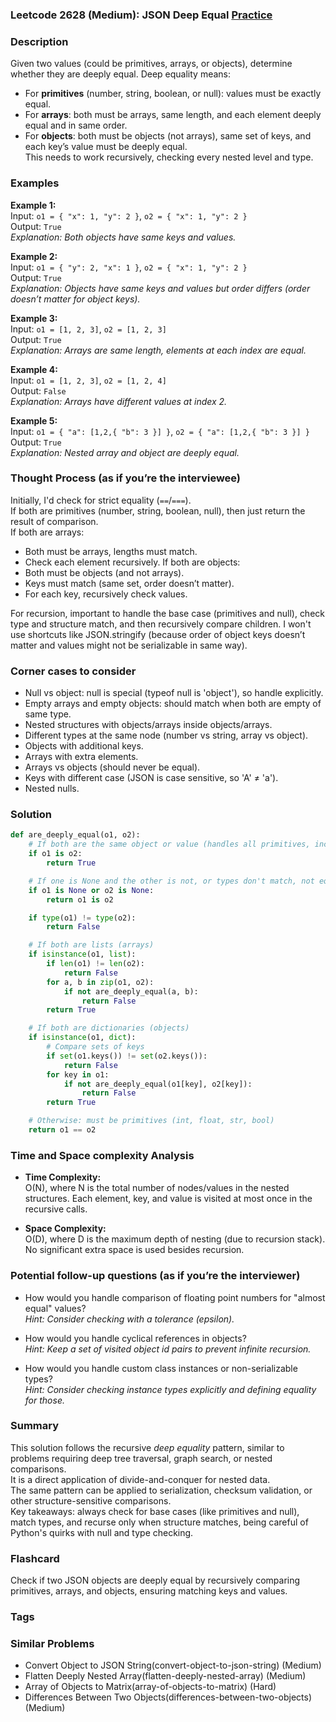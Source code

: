 ### Leetcode 2628 (Medium): JSON Deep Equal [Practice](https://leetcode.com/problems/json-deep-equal)

### Description  
Given two values (could be primitives, arrays, or objects), determine whether they are deeply equal. Deep equality means:
- For **primitives** (number, string, boolean, or null): values must be exactly equal.
- For **arrays**: both must be arrays, same length, and each element deeply equal and in same order.
- For **objects**: both must be objects (not arrays), same set of keys, and each key’s value must be deeply equal.  
This needs to work recursively, checking every nested level and type.

### Examples  

**Example 1:**  
Input: `o1 = { "x": 1, "y": 2 }`, `o2 = { "x": 1, "y": 2 }`  
Output: `True`  
*Explanation: Both objects have same keys and values.*

**Example 2:**  
Input: `o1 = { "y": 2, "x": 1 }`, `o2 = { "x": 1, "y": 2 }`  
Output: `True`  
*Explanation: Objects have same keys and values but order differs (order doesn’t matter for object keys).*

**Example 3:**  
Input: `o1 = [1, 2, 3]`, `o2 = [1, 2, 3]`  
Output: `True`  
*Explanation: Arrays are same length, elements at each index are equal.*

**Example 4:**  
Input: `o1 = [1, 2, 3]`, `o2 = [1, 2, 4]`  
Output: `False`  
*Explanation: Arrays have different values at index 2.*

**Example 5:**  
Input: `o1 = { "a": [1,2,{ "b": 3 }] }`, `o2 = { "a": [1,2,{ "b": 3 }] }`  
Output: `True`  
*Explanation: Nested array and object are deeply equal.*

### Thought Process (as if you’re the interviewee)  
Initially, I'd check for strict equality (`==`/`===`).  
If both are primitives (number, string, boolean, null), then just return the result of comparison.  
If both are arrays:  
- Both must be arrays, lengths must match.  
- Check each element recursively.
If both are objects:  
- Both must be objects (and not arrays).
- Keys must match (same set, order doesn’t matter).
- For each key, recursively check values.

For recursion, important to handle the base case (primitives and null), check type and structure match, and then recursively compare children. I won't use shortcuts like JSON.stringify (because order of object keys doesn’t matter and values might not be serializable in same way).

### Corner cases to consider  
- Null vs object: null is special (typeof null is 'object'), so handle explicitly.
- Empty arrays and empty objects: should match when both are empty of same type.
- Nested structures with objects/arrays inside objects/arrays.
- Different types at the same node (number vs string, array vs object).
- Objects with additional keys.
- Arrays with extra elements.
- Arrays vs objects (should never be equal).
- Keys with different case (JSON is case sensitive, so 'A' ≠ 'a').
- Nested nulls.

### Solution

```python
def are_deeply_equal(o1, o2):
    # If both are the same object or value (handles all primitives, including null)
    if o1 is o2:
        return True

    # If one is None and the other is not, or types don't match, not equal
    if o1 is None or o2 is None:
        return o1 is o2

    if type(o1) != type(o2):
        return False

    # If both are lists (arrays)
    if isinstance(o1, list):
        if len(o1) != len(o2):
            return False
        for a, b in zip(o1, o2):
            if not are_deeply_equal(a, b):
                return False
        return True

    # If both are dictionaries (objects)
    if isinstance(o1, dict):
        # Compare sets of keys
        if set(o1.keys()) != set(o2.keys()):
            return False
        for key in o1:
            if not are_deeply_equal(o1[key], o2[key]):
                return False
        return True

    # Otherwise: must be primitives (int, float, str, bool)
    return o1 == o2
```

### Time and Space complexity Analysis  

- **Time Complexity:**  
  O(N), where N is the total number of nodes/values in the nested structures. Each element, key, and value is visited at most once in the recursive calls.

- **Space Complexity:**  
  O(D), where D is the maximum depth of nesting (due to recursion stack). No significant extra space is used besides recursion.

### Potential follow-up questions (as if you’re the interviewer)  

- How would you handle comparison of floating point numbers for "almost equal" values?  
  *Hint: Consider checking with a tolerance (epsilon).*

- How would you handle cyclical references in objects?  
  *Hint: Keep a set of visited object id pairs to prevent infinite recursion.*

- How would you handle custom class instances or non-serializable types?  
  *Hint: Consider checking instance types explicitly and defining equality for those.*

### Summary
This solution follows the recursive *deep equality* pattern, similar to problems requiring deep tree traversal, graph search, or nested comparisons.  
It is a direct application of divide-and-conquer for nested data.  
The same pattern can be applied to serialization, checksum validation, or other structure-sensitive comparisons.  
Key takeaways: always check for base cases (like primitives and null), match types, and recurse only when structure matches, being careful of Python's quirks with null and type checking.


### Flashcard
Check if two JSON objects are deeply equal by recursively comparing primitives, arrays, and objects, ensuring matching keys and values.

### Tags

### Similar Problems
- Convert Object to JSON String(convert-object-to-json-string) (Medium)
- Flatten Deeply Nested Array(flatten-deeply-nested-array) (Medium)
- Array of Objects to Matrix(array-of-objects-to-matrix) (Hard)
- Differences Between Two Objects(differences-between-two-objects) (Medium)